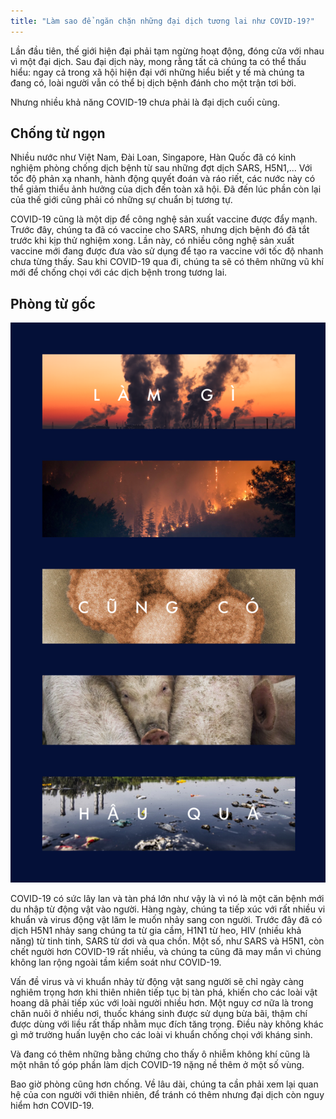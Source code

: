 ```yaml
---
title: "Làm sao để ngăn chặn những đại dịch tương lai như COVID-19?"
---
```


Lần đầu tiên, thế giới hiện đại phải tạm ngừng hoạt động, đóng cửa với nhau vì một đại dịch. Sau đại dịch này, mong rằng tất cả chúng ta có thể thấu hiểu: ngay cả trong xã hội hiện đại với những hiểu biết y tế mà chúng ta đang có, loài người vẫn có thể bị dịch bệnh đánh cho một trận tơi bời.

Nhưng nhiều khả năng COVID-19 chưa phải là đại dịch cuối cùng.

## Chống từ ngọn

Nhiều nước như Việt Nam, Đài Loan, Singapore, Hàn Quốc đã có kinh nghiệm phòng chống dịch bệnh từ sau những đợt dịch SARS, H5N1,... Với tốc độ phản xạ nhanh, hành động quyết đoán và ráo riết, các nước này có thể giảm thiểu ảnh hưởng của dịch đến toàn xã hội. Đã đến lúc phần còn lại của thế giới cũng phải có những sự chuẩn bị tương tự.

COVID-19 cũng là một dịp để công nghệ sản xuất vaccine được đẩy mạnh. Trước đây, chúng ta đã có vaccine cho SARS, nhưng dịch bệnh đó đã tắt trước khi kịp thử nghiệm xong. Lần này, có nhiều công nghệ sản xuất vaccine mới đang được đưa vào sử dụng để tạo ra vaccine với tốc độ nhanh chưa từng thấy. Sau khi COVID-19 qua đi, chúng ta sẽ có thêm những vũ khí mới để chống chọi với các dịch bệnh trong tương lai.

## Phòng từ gốc

![Sẽ còn nhiều đại dịch nữa nếu chúng ta không thay đổi cách sử dụng thiên nhiên](../images/consequences.png)

COVID-19 có sức lây lan và tàn phá lớn như vậy là vì nó là một căn bệnh mới du nhập từ động vật vào người. Hàng ngày, chúng ta tiếp xúc với rất nhiều vi khuẩn và virus động vật lăm le muốn nhảy sang con người. Trước đây đã có dịch H5N1 nhảy sang chúng ta từ gia cầm, H1N1 từ heo, HIV (nhiều khả năng) từ tinh tinh, SARS từ dơi và qua chồn. Một số, như SARS và H5N1, còn chết người hơn COVID-19 rất nhiều, và chúng ta cũng đã may mắn vì chúng không lan rộng ngoài tầm kiểm soát như COVID-19.

Vấn đề virus và vi khuẩn nhảy từ động vật sang người sẽ chỉ ngày càng nghiêm trọng hơn khi thiên nhiên tiếp tục bị tàn phá, khiến cho các loài vật hoang dã phải tiếp xúc với loài người nhiều hơn. Một nguy cơ nữa là trong chăn nuôi ở nhiều nơi, thuốc kháng sinh được sử dụng bừa bãi, thậm chí được dùng với liều rất thấp nhằm mục đích tăng trọng. Điều này không khác gì mở trường huấn luyện cho các loài vi khuẩn chống chọi với kháng sinh.

Và đang có thêm những bằng chứng cho thấy ô nhiễm không khí cũng là một nhân tố góp phần làm dịch COVID-19 nặng nề thêm ở một số vùng.

Bao giờ phòng cũng hơn chống. Về lâu dài, chúng ta cần phải xem lại quan hệ của con người với thiên nhiên, để tránh có thêm nhưng đại dịch còn nguy hiểm hơn COVID-19.
